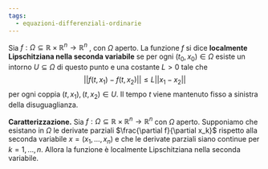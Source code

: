 ```yaml
---
tags:
  - equazioni-differenziali-ordinarie
---
```

Sia $f: \Omega ⊆ \mathbb{R} × \mathbb{R}^n → \mathbb{R}^n$ , con $\Omega$ aperto. La funzione $f$ si dice **localmente Lipschitziana nella seconda variabile** se per ogni $(t_0, x_0) ∈ \Omega$ esiste un intorno $U ⊆ \Omega$ di questo punto e una costante $L > 0$ tale che
$$||f(t, x_1) − f(t, x_2)|| \leq L||x_1 − x_2||$$
per ogni coppia $(t, x_1), (t, x_2) ∈ U$. Il tempo $t$ viene mantenuto fisso a sinistra della disuguaglianza.

**Caratterizzazione.** Sia $f: \Omega ⊆ \mathbb{R} × \mathbb{R}^n → \mathbb{R}^n$ con $\Omega$ aperto. Supponiamo che esistano in $\Omega$ le derivate parziali $\frac{\partial f}{\partial x_k}$ rispetto alla seconda variabile $x = (x_1 , . . . , x_n )$ e che le derivate parziali siano continue per $k = 1, . . . , n$. Allora la funzione è localmente Lipschitziana nella seconda variabile.